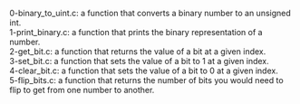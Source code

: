 0-binary_to_uint.c: a function that converts a binary number to an unsigned int.
<br>1-print_binary.c: a function that prints the binary representation of a number.
<br>2-get_bit.c: a function that returns the value of a bit at a given index.
<br>3-set_bit.c: a function that sets the value of a bit to 1 at a given index.
<br>4-clear_bit.c: a function that sets the value of a bit to 0 at a given index.
<br>5-flip_bits.c: a function that returns the number of bits you would need to flip to get from one number to another.

